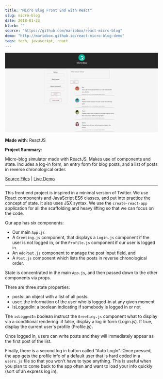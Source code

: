 ```yaml
---
title: "Micro Blog Front End with React"
slug: micro-blog
date: 2018-01-23
blurb: ""
source: "https://github.com/mariobox/react-micro-blog"
demo: "http://mariobox.github.io/react-micro-blog-demo"
tags: tech, javascript, react
---
```


<img src="../img/micro-blog.png" class="profile">

**Made with**: <i class="icon-reactjs"></i> ReactJS

**Project Summary**: 

Micro-blog simulator made with ReactJS. Makes use of components and state. Includes a log-in form, an entry form for blog posts, and a list of posts in reverse chronological order. 

[Source Files](https://github.com/mariobox/react-micro-blog) | [Live Demo](http://mariobox.github.io/react-micro-blog-demo)<hr />

This front end project is inspired in a minimal version of Twitter. We use React components and JavaScript ES6 classes, and put into practice the concept of state. It also uses JSX syntax. We use the <code>create-react-app</code> application for all the scaffolding and heavy lifting so that we can focus on the code. 

Our app has six components:
* Our main <code>App.js</code>
* A <code>Greeting.js</code> component, that displays a <code>Login.js</code> component if the user is not logged in, or the <code>Profile.js</code> component if our user is logged in.
* An <code>AddPost.js</code> component to manage the post input field, and
* A <code>Post.js</code> component which lists the posts in reverse chronological order.

State is concentrated in the main <code>App.js</code>, and then passed down to the other components via props. 

There are three state properties:
* posts: an object with a list of all posts
* user: the information of the user who is logged-in at any given moment
* isLoggedIn: a boolean indicating if somebody is logged in or not

The <code>isLoggedIn</code> boolean instruct the <code>Greeting.js</code> component what to display via a conditional rendering: if false, display a log in form (Login.js). If true, display the current user's profile (Profile.js).

Once logged in, users can write posts and they will immediately appear as the first post of the list.

Finally, there is a second log in button called &#8220;Auto LogIn". Once pressed, the app gets the profile info of a default user that is hard coded in a <code>users.js</code> file so that you won't have to type anything. This is useful when you plan to come back to the app often and want to load your info quickly (sort of an express log in). 




